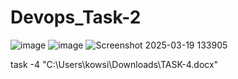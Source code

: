 # Devops_Task-2

![image](https://github.com/user-attachments/assets/1ee0439c-7278-4015-9116-a82c6b78282a)
![image](https://github.com/user-attachments/assets/71384728-5aa5-4b38-acf8-417f122a4c96)
![Screenshot 2025-03-19 133905](https://github.com/user-attachments/assets/fd1677e8-a194-44bc-9699-7e1d5c0e9898)

task -4
"C:\Users\kowsi\Downloads\TASK-4.docx"
